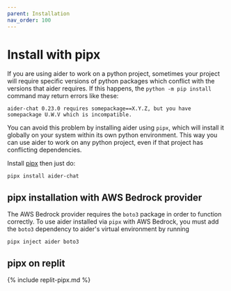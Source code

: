 ```yaml
---
parent: Installation
nav_order: 100
---
```


# Install with pipx

If you are using aider to work on a python project, sometimes your project will require
specific versions of python packages which conflict with the versions that aider
requires.
If this happens, the `python -m pip install` command may return errors like these:

```
aider-chat 0.23.0 requires somepackage==X.Y.Z, but you have somepackage U.W.V which is incompatible.
```

You can avoid this problem by installing aider using `pipx`,
which will install it globally on your system
within its own python environment.
This way you can use aider to work on any python project,
even if that project has conflicting dependencies.

Install [pipx](https://pipx.pypa.io/stable/) then just do:

```
pipx install aider-chat
```

## pipx installation with AWS Bedrock provider
The AWS Bedrock provider requires the `boto3` package in order to function correctly. To use aider installed via `pipx` with AWS Bedrock, you must add the `boto3` dependency to aider's virtual environment by running

```
pipx inject aider boto3
```


## pipx on replit

{% include replit-pipx.md %}

